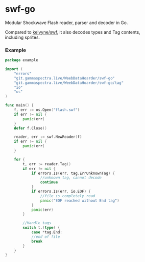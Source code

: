 # swf-go

Modular Shockwave Flash reader, parser and decoder in Go.

Compared to [kelvyne/swf](https://github.com/kelvyne/swf), it also decodes types and Tag contents, including sprites.

### Example

```go
package example

import (
    "errors"
    "git.gammaspectra.live/WeebDataHoarder/swf-go"
    "git.gammaspectra.live/WeebDataHoarder/swf-go/tag"
    "io"
    "os"
)

func main() {
    f, err := os.Open("flash.swf")
    if err != nil {
        panic(err)
    }
    defer f.Close()

    reader, err := swf.NewReader(f)
    if err != nil {
        panic(err)
    }

    for {
        t, err := reader.Tag()
        if err != nil {
            if errors.Is(err, tag.ErrUnknownTag) {
                //unknown tag, cannot decode
                continue
            }
            if errors.Is(err, io.EOF) {
                //file is completely read
                panic("EOF reached without End tag")
            }
            panic(err)
        }

        //Handle tags
        switch t.(type) {
            case *tag.End:
            //end of file
            break
        }
    }
}
```